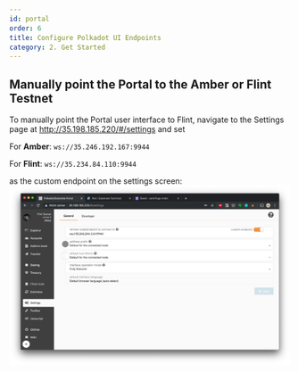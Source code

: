 ```yaml
---
id: portal
order: 6
title: Configure Polkadot UI Endpoints
category: 2. Get Started
---
```


## Manually point the Portal to the Amber or Flint Testnet

To manually point the Portal user interface to Flint, navigate to the Settings page at http://35.198.185.220/#/settings and set

For **Amber**:
 `ws://35.246.192.167:9944`

For **Flint**:
 `ws://35.234.84.110:9944`

as the custom endpoint on the settings screen: ![](../../../src/images/chain/custom-endpoint.png)
